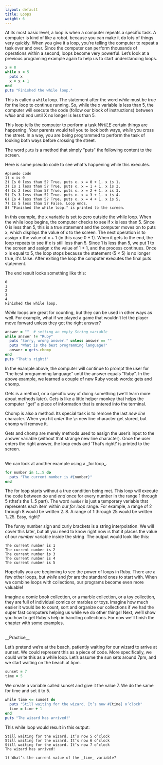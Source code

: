 ```yaml
---
layout: default
title: Loops
weight: 6
---
```


At its most basic level, a loop is when a computer repeats a specific task. A computer is kind of like a robot, because you can make it do lots of things very quickly. When you give it a loop, you're telling the computer to repeat a task over and over. Since the computer can perform thousands of operations within a second, loops become very powerful. Let’s look at a previous programing example again to help us to start understanding loops.

```ruby
x = 0
while x < 5
  puts x
  x = x + 1
end
puts "Finished the while loop."
```

This is called a `while` loop. The statement after the word _while_ must be true for the loop to continue running. So, while the x variable is less than 5, the computer will execute the code (follow our block of instructions) between _while_ and _end_ until X no longer is less than 5.

This loop tells the computer to perform a task _WHILE_ certain things are happening. Your parents would tell you to look both ways, _while_ you cross the street. In a way, you are being programmed to perform the task of looking both ways before crossing the street. 

The word `puts` is a method that simply "puts" the following content to the screen.

Here is some pseudo code to see what's happening while this executes.

```
#psuedo code
1) x is 0
2) Is 0 less than 5? True. puts x. x = 0 + 1. x is 1.
3) Is 1 less than 5? True. puts x. x = 1 + 1. x is 2.
4) Is 2 less than 5? True. puts x. x = 2 + 1. x is 3.
5) Is 3 less than 5? True. puts x. x = 3 + 1. x is 4.
6) Is 4 less than 5? True. puts x. x = 4 + 1. x is 5.
7) Is 5 less than 5? False. Loop ends.
8) "Finished the while loop." is printed to the screen.
```

In this example, the x variable is set to zero outside the while loop. When the while loop begins, the computer checks to see if x is less than 5. Since 0 is less than 5, this is a true statement and the computer moves on to puts x, which displays the value of x to the screen. The next operation is to assign x the value of x + 1 (in this case 0 + 1). When it gets to the end, the loop repeats to see if x is still less than 5. Since 1 is less than 5, we put 1 to the screen and assign x the value of 1 + 1, and the process continues. Once x is equal to 5, the loop stops because the statement (5 < 5) is no longer true, it's false. After exiting the loop the computer executes the final puts statement. 

The end result looks something like this:

```
0
1
2
3
4
Finished the while loop.
```

_While_ loops are great for counting, but they can be used in other ways as well. For example, what if we played a game that wouldn’t let the player move forward unless they got the right answer?

```ruby
answer = ""  # setting an empty String variable
while answer != "Ruby"
  puts "Sorry, wrong answer." unless answer == ""
  puts "What is the best programming language?"
  answer = gets.chomp
end
puts "That's right!"
```

In the example above, the computer will continue to prompt the user for "the best programming language" until the answer equals "Ruby". In the above example, we learned a couple of new Ruby vocab words: gets and chomp.

Gets is a method, or a specific way of doing something (we'll learn more about methods later). Gets is like a little helper monkey that helps the computer "get" a piece of information that is entered into the terminal.

Chomp is also a method. Its special task is to remove the last _new line_ character. When you hit _enter_ the `\n` new line character get stored, but chomp will remove it.

Gets and chomp are merely methods used to assign the user’s input to the answer variable (without that strange new line character). Once the user enters the right answer, the loop ends and ‘That’s right!’ is printed to the screen.

<br />
We can look at another example using a _for loop_. 

```ruby
for number in 1..5 do
  puts "The current number is #{number}"
end
```

The for loop starts without a true condition being met. This loop will execute the code between _do_ and _end_ once for every number in the range 1 through 5 (that's the 1..5 part). The word `number` is just a temporary variable that represents each item within our _for loop_ range. For example, a range of 2 through 8 would be written 2..8. A range of 1 through 25 would be written 1..25. Easy, right? 

The funny number sign and curly brackets is a string interpolation. We will cover this later, but all you need to know right now is that it places the value of our _number_ variable inside the string. The output would look like this:

```
The current number is 1
The current number is 2
The current number is 3
The current number is 4
The current number is 5
```

Hopefully you are beginning to see the power of loops in Ruby. There are a few other loops, but _while_ and _for_ are the standard ones to start with. When we combine loops with collections, our programs become even more valuable!

Imagine a comic book collection, or a marble collection, or a toy collection, they are full of individual comics or marbles or toys. Imagine how much easier it would be to count, sort and organize our collections if we had the super fast computers helping us while we do other things! Next, we’ll show you how to get Ruby's help in handling collections. For now we'll finish the chapter with some examples.

<br />
__Practice__

Let’s pretend we’re at the beach, patiently waiting for our wizard to arrive at sunset. We could represent this as a piece of code. More specifically, we could write this as a while loop. Let’s assume the sun sets around 7pm, and we start waiting on the beach at 5pm. 

```ruby
sunset = 7
time = 5
```

We create a variable called sunset and give it the value 7. We do the same for time and set it to 5.

```ruby
while time <= sunset do
  puts "Still waiting for the wizard. It’s now #{time} o’clock"
  time = time + 1
end
puts "The wizard has arrived!"
```

This while loop would result in this output:

```
Still waiting for the wizard. It’s now 5 o’clock  
Still waiting for the wizard. It’s now 6 o’clock  
Still waiting for the wizard. It’s now 7 o’clock  
The wizard has arrived!
```

```
1) What’s the current value of the _time_ variable?
```
